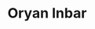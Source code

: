 ---
title       : Oryan Inbar
photo       : "oryan-inbar.png"
occupation  : "Engineer"
projects      : 
  - projectid : seismic-sense
---